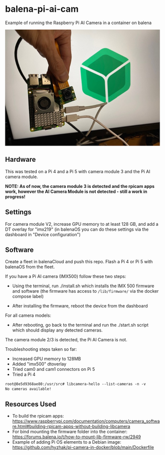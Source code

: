 # balena-pi-ai-cam
Example of running the Raspberry Pi AI Camera in a container on balena

<img src="pi-ai-balena.jpg">

## Hardware
This was tested on a Pi 4 and a Pi 5 with camera module 3 and the Pi AI camera module.

**NOTE: As of now, the camera module 3 is detected and the rpicam apps work, however the AI Camera Module is not detected - still a work in progress!**

## Settings

For camera module V2, increase GPU memory to at least 128 GB, and add a DT overlay for "imx219" (in balenaOS you can do these settings via the dashboard in "Device configuration")

## Software

Create a fleet in balenaCloud and push this repo. Flash a Pi 4 or Pi 5 with balenaOS from the fleet.

If you have a Pi AI camera (IMX500) follow these two steps:

- Using the terminal, run ./install.sh which installs the IMX 500 firmware and software (the firmware has access to `/lib/firmware/` via the docker compose label)

- After installing the firmware, reboot the device from the dashboard

For all camera models: 

- After rebooting, go back to the terminal and run the ./start.sh script which should display any detected cameras.

The camera module 2/3 is detected, the Pi AI Camera is not.

Troubleshooting steps taken so far:

- Increased GPU memory to 128MB
- Added "imx500" dtoverlay
- Tried cam0 and cam1 connectors on Pi 5
- Tried a Pi 4

```
root@8e5d9368ae80:/usr/src# libcamera-hello --list-cameras -n -v
No cameras available!
```

## Resources Used

- To build the rpicam apps: https://www.raspberrypi.com/documentation/computers/camera_software.html#building-rpicam-apps-without-building-libcamera
- For bind mounting the firmware folder into the container: https://forums.balena.io/t/how-to-mount-lib-firmware-rw/2949
- Example of adding Pi OS elements to a Debian image: https://github.com/hyzhak/pi-camera-in-docker/blob/main/Dockerfile
